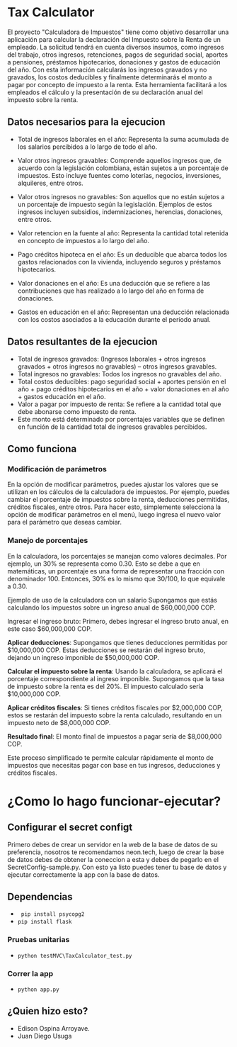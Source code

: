 # Tax Calculator
El proyecto "Calculadora de Impuestos" tiene como objetivo desarrollar una aplicación para calcular la declaración del Impuesto sobre la Renta de un empleado. La solicitud tendrá en cuenta diversos insumos, como ingresos del trabajo, otros ingresos, retenciones, pagos de seguridad social, aportes a pensiones, préstamos hipotecarios, donaciones y gastos de educación del año. Con esta información calcularás los ingresos gravados y no gravados, los costos deducibles y finalmente determinarás el monto a pagar por concepto de impuesto a la renta. Esta herramienta facilitará a los empleados el cálculo y la presentación de su declaración anual del impuesto sobre la renta.

## Datos necesarios para la ejecucion
- Total de ingresos laborales en el año: Representa la suma acumulada de los salarios percibidos a lo largo de todo el año.

- Valor otros ingresos gravables: Comprende aquellos ingresos que, de acuerdo con la legislación colombiana, están sujetos a un porcentaje de impuestos. Esto incluye fuentes como loterías, negocios, inversiones, alquileres, entre otros.

- Valor otros ingresos no gravables: Son aquellos que no están sujetos a un porcentaje de impuesto según la legislación. Ejemplos de estos ingresos incluyen subsidios, indemnizaciones, herencias, donaciones, entre otros.

- Valor retencion en la fuente al año: Representa la cantidad total retenida en concepto de impuestos a lo largo del año.

- Pago créditos hipoteca en el año: Es un deducible que abarca todos los gastos relacionados con la vivienda, incluyendo seguros y préstamos hipotecarios.

- Valor donaciones en el año: Es una deducción que se refiere a las contribuciones que has realizado a lo largo del año en forma de donaciones.

- Gastos en educación en el año: Representan una deducción relacionada con los costos asociados a la educación durante el período anual.

## Datos resultantes de la ejecucion
- Total de ingresos gravados: (Ingresos laborales + otros ingresos gravados + otros ingresos no gravables) – otros ingresos gravables.
- Total ingresos no gravables: Todos los ingresos no gravables del año.
- Total costos deducibles: pago seguridad social + aportes pensión en el año + pago créditos hipotecarios en el año + valor donaciones en al año + gastos educación en el año.
- Valor a pagar por impuesto de renta: Se refiere a la cantidad total que debe abonarse como impuesto de renta.
- Este monto está determinado por porcentajes variables que se definen en función de la cantidad total de ingresos gravables percibidos.

## Como funciona 

### Modificación de parámetros
En la opción de modificar parámetros, puedes ajustar los valores que se utilizan en los cálculos de la calculadora de impuestos. Por ejemplo, puedes cambiar el porcentaje de impuestos sobre la renta, deducciones permitidas, créditos fiscales, entre otros. Para hacer esto, simplemente selecciona la opción de modificar parámetros en el menú, luego ingresa el nuevo valor para el parámetro que deseas cambiar.

### Manejo de porcentajes
En la calculadora, los porcentajes se manejan como valores decimales. Por ejemplo, un 30% se representa como 0.30. Esto se debe a que en matemáticas, un porcentaje es una forma de representar una fracción con denominador 100. Entonces, 30% es lo mismo que 30/100, lo que equivale a 0.30.

Ejemplo de uso de la calculadora con un salario
Supongamos que estás calculando los impuestos sobre un ingreso anual de $60,000,000 COP.

Ingresar el ingreso bruto: Primero, debes ingresar el ingreso bruto anual, en este caso $60,000,000 COP.

**Aplicar deducciones**: Supongamos que tienes deducciones permitidas por $10,000,000 COP. Estas deducciones se restarán del ingreso bruto, dejando un ingreso imponible de $50,000,000 COP.

**Calcular el impuesto sobre la renta**: Usando la calculadora, se aplicará el porcentaje correspondiente al ingreso imponible. Supongamos que la tasa de impuesto sobre la renta es del 20%. El impuesto calculado sería $10,000,000 COP.

**Aplicar créditos fiscales**: Si tienes créditos fiscales por $2,000,000 COP, estos se restarán del impuesto sobre la renta calculado, resultando en un impuesto neto de $8,000,000 COP.

**Resultado final**: El monto final de impuestos a pagar sería de $8,000,000 COP.

Este proceso simplificado te permite calcular rápidamente el monto de impuestos que necesitas pagar con base en tus ingresos, deducciones y créditos fiscales.


# ¿Como lo hago funcionar-ejecutar?

## Configurar el secret configt
Primero debes de crear un servidor en la web de la base de datos de su preferencia, nosotros te recomendamos neon.tech,
luego de crear la base de datos debes de obtener la coneccion a esta y debes de pegarlo en el SecretConfig-sample.py.
Con esto ya listo puedes tener tu base de datos y ejecutar correctamente la app con la base de datos.

## Dependencias
- ` pip install psycopg2`
- `pip install flask`

### Pruebas unitarias
- `python testMVC\TaxCalculator_test.py`

### Correr la app
- `python app.py`


## ¿Quien hizo esto?
- Edison Ospina Arroyave.
- Juan Diego Usuga
